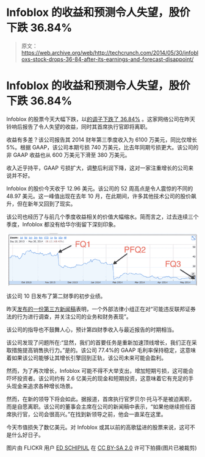 # Infoblox 的收益和预测令人失望，股价下跌 36.84%

> 原文：<https://web.archive.org/web/http://techcrunch.com/2014/05/30/infobloxs-stock-drops-36-84-after-its-earnings-and-forecast-disappoint/>

# Infoblox 的收益和预测令人失望，股价下跌 36.84%

Infoblox 的股票今天大幅下跌，以[的调子下跌了 36.84%](https://web.archive.org/web/20230315094614/https://www.google.com/finance?q=NYSE:BLOX&sa=X&ei=e9-IU8OEIYXboASOhoCICA&ved=0CCkQ2AEwAA) 。这家网络公司在昨天铃响后报告了令人失望的收益，同时其首席执行官即将离职。

收益有多差？该公司报告其 2014 财年第三季度收入为 6100 万美元，同比仅增长 5%。根据 GAAP，该公司本期亏损 740 万美元，比去年同期亏损更大。该公司的非 GAAP 收益也从 600 万美元下滑至 380 万美元。

收入近乎持平，GAAP 亏损扩大，调整后利润下降，这对一家注重增长的公司来说并不好。

Infoblox 的股价今天收于 12.96 美元。该公司的 52 周高点是令人震惊的不同的 48.97 美元。这一峰值出现在去年 10 月，在此期间，许多其他技术公司的股价飙升，但在新年又回到了现实。

该公司也经历了与前几个季度收益相关的价值大幅缩水。简而言之，过去连续三个季度，Infoblox 都没有给华尔街留下深刻印象。

![Screen Shot 2014-05-30 at 1.20.56 PM](img/2ad3f604c260e9731e32ec9a7fb998d6.png)

该公司 10 日发布了第二财季的初步业绩。

昨天[发布的一份第三方新闻稿](https://web.archive.org/web/20230315094614/http://www.marketwatch.com/story/shareholder-alert-investigation-on-behalf-of-infoblox-inc-investors-announced-by-law-offices-of-howard-g-smith-2014-05-29)表明，一个外部法律小组正在对“可能违反联邦证券法的行为进行调查，并关注公司的业务和财务表现”。

该公司的指导也不鼓舞人心，预计第四财季收入与最近报告的时期相当。

该公司发现了问题所在:“显然，我们的首要任务是重新加速顶线增长，我们正在采取措施提高销售执行力。”是的。该公司 77.4%的 GAAP 毛利率保持稳定，这意味着如果该公司能够让其增长引擎回到正轨，该公司未来可能会盈利。

然而，为了再次增长，Infoblox 可能不得不大举支出，增加短期亏损，这可能会吓坏投资者。该公司约有 2.6 亿美元的现金和短期投资，这意味着它有充足的手头现金来追求各种增长场景。

然而，在新的领导下将会如此。据报道，首席执行官罗贝尔·托马不是被迫离职，而是自愿离职。该公司的董事会主席在公司的新闻稿中表示，“如果他继续担任首席执行官，公司会很高兴。”在找到新领导之前，他会一直呆在这里。

今天市值损失了数亿美元。对 Infoblox 或其以前的高歌猛进的股票来说，这可不是什么好日子。

图片由 FLICKR 用户 [ED SCHIPIUL](https://web.archive.org/web/20230315094614/https://www.flickr.com/photos/eschipul/4385922393/in/photolist-7FyZVB-auXD9h-aoK6mz-aymVwZ-9g61Gw-ao7yAc-arS1H1-awpbTv-atCQJM-aA474V-atJg4g-7EMCc-arRbww-asmKFR-au3itQ-arPqFN-awrR6N-arm5jC-arPiEz-4Vd4j4-ao6Snk-aCbXDj-arhXMK-awrFVA-aspn2S-aqX6JP-au3zeW-avB5sE-arPnqK-aypAf5-aopfud-avSKnK-arNWPR-apP5QQ-db5eN3-arhdBF-atCPtk-atLQQ1-apLmD4-bDnxN6-aCLnaZ-9g61hG-atLS6L-apL8ut-atJktF-arRavo-aqsu7L-aq5hjE-arkDT7-arRduo) 在 [CC BY-SA 2.0](https://web.archive.org/web/20230315094614/http://creativecommons.org/licenses/by/2.0/) 许可下拍摄(图片已被裁剪)